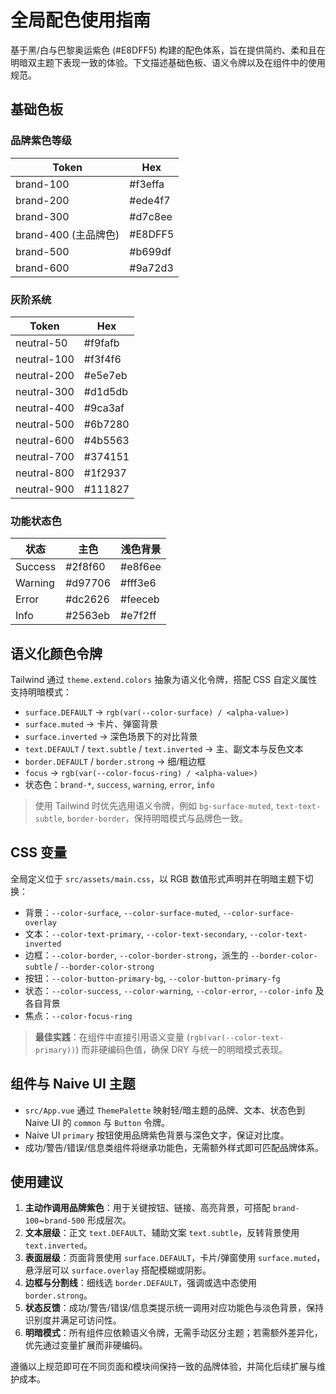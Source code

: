 # 全局配色使用指南

基于黑/白与巴黎奥运紫色 (#E8DFF5) 构建的配色体系，旨在提供简约、柔和且在明暗双主题下表现一致的体验。下文描述基础色板、语义令牌以及在组件中的使用规范。

## 基础色板

### 品牌紫色等级

| Token | Hex |
| --- | --- |
| brand-100 | #f3effa |
| brand-200 | #ede4f7 |
| brand-300 | #d7c8ee |
| brand-400 (主品牌色) | #E8DFF5 |
| brand-500 | #b699df |
| brand-600 | #9a72d3 |

### 灰阶系统

| Token | Hex |
| --- | --- |
| neutral-50 | #f9fafb |
| neutral-100 | #f3f4f6 |
| neutral-200 | #e5e7eb |
| neutral-300 | #d1d5db |
| neutral-400 | #9ca3af |
| neutral-500 | #6b7280 |
| neutral-600 | #4b5563 |
| neutral-700 | #374151 |
| neutral-800 | #1f2937 |
| neutral-900 | #111827 |

### 功能状态色

| 状态 | 主色 | 浅色背景 |
| --- | --- | --- |
| Success | #2f8f60 | #e8f6ee |
| Warning | #d97706 | #fff3e6 |
| Error | #dc2626 | #feeceb |
| Info | #2563eb | #e7f2ff |

## 语义化颜色令牌

Tailwind 通过 `theme.extend.colors` 抽象为语义化令牌，搭配 CSS 自定义属性支持明暗模式：

- `surface.DEFAULT` → `rgb(var(--color-surface) / <alpha-value>)`
- `surface.muted` → 卡片、弹窗背景
- `surface.inverted` → 深色场景下的对比背景
- `text.DEFAULT` / `text.subtle` / `text.inverted` → 主、副文本与反色文本
- `border.DEFAULT` / `border.strong` → 细/粗边框
- `focus` → `rgb(var(--color-focus-ring) / <alpha-value>)`
- 状态色：`brand-*`, `success`, `warning`, `error`, `info`

> 使用 Tailwind 时优先选用语义令牌，例如 `bg-surface-muted`, `text-text-subtle`, `border-border`，保持明暗模式与品牌色一致。

## CSS 变量

全局定义位于 `src/assets/main.css`，以 RGB 数值形式声明并在明暗主题下切换：

- 背景：`--color-surface`, `--color-surface-muted`, `--color-surface-overlay`
- 文本：`--color-text-primary`, `--color-text-secondary`, `--color-text-inverted`
- 边框：`--color-border`, `--color-border-strong`，派生的 `--border-color-subtle` / `--border-color-strong`
- 按钮：`--color-button-primary-bg`, `--color-button-primary-fg`
- 状态：`--color-success`, `--color-warning`, `--color-error`, `--color-info` 及各自背景
- 焦点：`--color-focus-ring`

> **最佳实践**：在组件中直接引用语义变量 (`rgb(var(--color-text-primary))`) 而非硬编码色值，确保 DRY 与统一的明暗模式表现。

## 组件与 Naive UI 主题

- `src/App.vue` 通过 `ThemePalette` 映射轻/暗主题的品牌、文本、状态色到 Naive UI 的 `common` 与 `Button` 令牌。
- Naive UI `primary` 按钮使用品牌紫色背景与深色文字，保证对比度。
- 成功/警告/错误/信息类组件将继承功能色，无需额外样式即可匹配品牌体系。

## 使用建议

1. **主动作调用品牌紫色**：用于关键按钮、链接、高亮背景，可搭配 `brand-100`~`brand-500` 形成层次。
2. **文本层级**：正文 `text.DEFAULT`、辅助文案 `text.subtle`，反转背景使用 `text.inverted`。
3. **表面层级**：页面背景使用 `surface.DEFAULT`，卡片/弹窗使用 `surface.muted`，悬浮层可以 `surface.overlay` 搭配模糊或阴影。
4. **边框与分割线**：细线选 `border.DEFAULT`，强调或选中态使用 `border.strong`。
5. **状态反馈**：成功/警告/错误/信息类提示统一调用对应功能色与淡色背景，保持识别度并满足可访问性。
6. **明暗模式**：所有组件应依赖语义令牌，无需手动区分主题；若需额外差异化，优先通过变量扩展而非硬编码。

遵循以上规范即可在不同页面和模块间保持一致的品牌体验，并简化后续扩展与维护成本。
